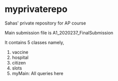 # myprivaterepo
Sahas' private repository for AP course

Main submission file is A1_2020237_FinalSubmission

It contains 5 classes namely, 
1. vaccine
2. hospital
3. citizen
4. slots
5. myMain: All queries here
